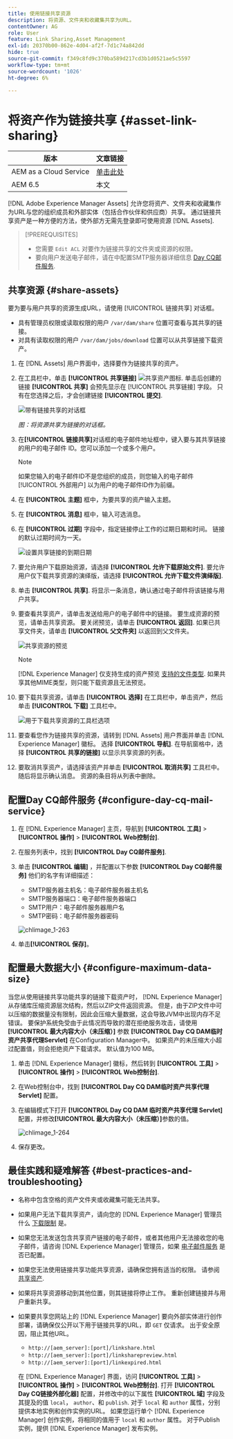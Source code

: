 ```yaml
---
title: 使用链接共享资源
description: 将资源、文件夹和收藏集共享为URL。
contentOwner: AG
role: User
feature: Link Sharing,Asset Management
exl-id: 20370b00-862e-4d04-af2f-7d1c74a842dd
hide: true
source-git-commit: f349c8fd9c370ba589d217cd3b1d0521ae5c5597
workflow-type: tm+mt
source-wordcount: '1026'
ht-degree: 6%

---
```


# 将资产作为链接共享 {#asset-link-sharing}

| 版本 | 文章链接 |
| -------- | ---------------------------- |
| AEM as a Cloud Service | [单击此处](https://experienceleague.adobe.com/docs/experience-manager-cloud-service/content/assets/manage/share-assets.html?lang=en) |
| AEM 6.5 | 本文 |

[!DNL Adobe Experience Manager Assets] 允许您将资产、文件夹和收藏集作为URL与您的组织成员和外部实体（包括合作伙伴和供应商）共享。 通过链接共享资产是一种方便的方法，使外部方无需先登录即可使用资源 [!DNL Assets].

>[!PREREQUISITES]
>
>* 您需要 `Edit ACL` 对要作为链接共享的文件夹或资源的权限。
>* 要向用户发送电子邮件，请在中配置SMTP服务器详细信息 [Day CQ邮件服务](#configmailservice).

## 共享资源 {#share-assets}

要为要与用户共享的资源生成URL，请使用 [!UICONTROL 链接共享] 对话框。

* 具有管理员权限或读取权限的用户 `/var/dam/share` 位置可查看与其共享的链接。
* 对具有读取权限的用户 `/var/dam/jobs/download` 位置可以从共享链接下载资产。

1. 在 [!DNL Assets] 用户界面中，选择要作为链接共享的资产。

1. 在工具栏中，单击 **[!UICONTROL 共享链接]** ![共享资产图标](assets/do-not-localize/assets_share.png). 单击后创建的链接 **[!UICONTROL 共享]** 会预先显示在 [!UICONTROL 共享链接] 字段。 只有在您选择之后，才会创建链接 **[!UICONTROL 提交]**.

   ![带有链接共享的对话框](assets/share-assets-as-link.png)

   *图：将资源共享为链接的对话框。*

1. 在&#x200B;**[!UICONTROL 链接共享]**&#x200B;对话框的电子邮件地址框中，键入要与其共享链接的用户的电子邮件 ID。您可以添加一个或多个用户。

   >[!NOTE]
   >
   >如果您输入的电子邮件ID不是您组织的成员，则您输入的电子邮件 [!UICONTROL 外部用户] 以为用户的电子邮件ID作为前缀。

1. 在 **[!UICONTROL 主题]** 框中，为要共享的资产输入主题。

1. 在 **[!UICONTROL 消息]** 框中，输入可选消息。

1. 在 **[!UICONTROL 过期]** 字段中，指定链接停止工作的过期日期和时间。 链接的默认过期时间为一天。

   ![设置共享链接的到期日期](assets/Set-shared-link-expiration.png)

1. 要允许用户下载原始资源，请选择 **[!UICONTROL 允许下载原始文件]**. 要允许用户仅下载共享资源的演绎版，请选择 **[!UICONTROL 允许下载文件演绎版]**.

1. 单击 **[!UICONTROL 共享]**. 将显示一条消息，确认通过电子邮件将该链接与用户共享。

1. 要查看共享资产，请单击发送给用户的电子邮件中的链接。 要生成资源的预览，请单击共享资源。 要关闭预览，请单击 **[!UICONTROL 返回]**. 如果已共享文件夹，请单击 **[!UICONTROL 父文件夹]** 以返回到父文件夹。

   ![共享资源的预览](assets/chlimage_1-546.png)

   >[!NOTE]
   >
   >[!DNL Experience Manager] 仅支持生成的资产预览 [支持的文件类型](/help/assets/assets-formats.md). 如果共享其他MIME类型，则只能下载资源且无法预览。

1. 要下载共享资源，请单击 **[!UICONTROL 选择]** 在工具栏中，单击资产，然后单击 **[!UICONTROL 下载]** 工具栏中。

   ![用于下载共享资源的工具栏选项](assets/chlimage_1-547.png)

1. 要查看您作为链接共享的资源，请转到 [!DNL Assets] 用户界面并单击 [!DNL Experience Manager] 徽标。 选择 **[!UICONTROL 导航]**. 在导航窗格中，选择 **[!UICONTROL 共享的链接]** 以显示共享资源的列表。

1. 要取消共享资产，请选择该资产并单击 **[!UICONTROL 取消共享]** 工具栏中。 随后将显示确认消息。 资源的条目将从列表中删除。

## 配置Day CQ邮件服务 {#configure-day-cq-mail-service}

1. 在 [!DNL Experience Manager] 主页，导航到 **[!UICONTROL 工具]** > **[!UICONTROL 操作]** > **[!UICONTROL Web控制台]**.
1. 在服务列表中，找到 **[!UICONTROL Day CQ邮件服务]**.
1. 单击 **[!UICONTROL 编辑]** ，并配置以下参数 **[!UICONTROL Day CQ邮件服务]** 他们的名字有详细描述：

   * SMTP服务器主机名：电子邮件服务器主机名
   * SMTP服务器端口：电子邮件服务器端口
   * SMTP用户：电子邮件服务器用户名
   * SMTP密码：电子邮件服务器密码

   ![chlimage_1-263](assets/chlimage_1-548.png)

1. 单击&#x200B;**[!UICONTROL 保存]**。

## 配置最大数据大小 {#configure-maximum-data-size}

当您从使用链接共享功能共享的链接下载资产时， [!DNL Experience Manager] 从存储库压缩资源层次结构，然后以ZIP文件返回资源。 但是，由于ZIP文件中可以压缩的数据量没有限制，因此会压缩大量数据，这会导致JVM中出现内存不足错误。 要保护系统免受由于此情况而导致的潜在拒绝服务攻击，请使用 **[!UICONTROL 最大内容大小（未压缩）]** 参数 **[!UICONTROL Day CQ DAM临时资产共享代理Servlet]** 在Configuration Manager中。 如果资产的未压缩大小超过配置值，则会拒绝资产下载请求。 默认值为100 MB。

1. 单击 [!DNL Experience Manager] 徽标，然后转到 **[!UICONTROL 工具]** > **[!UICONTROL 操作]** > **[!UICONTROL Web控制台]**.
1. 在Web控制台中，找到 **[!UICONTROL Day CQ DAM临时资产共享代理Servlet]** 配置。
1. 在编辑模式下打开 **[!UICONTROL Day CQ DAM 临时资产共享代理 Servlet]** 配置，并修改&#x200B;**[!UICONTROL 最大内容大小（未压缩）]**&#x200B;参数的值。

   ![chlimage_1-264](assets/chlimage_1-549.png)

1. 保存更改。

## 最佳实践和疑难解答 {#best-practices-and-troubleshooting}

* 名称中包含空格的资产文件夹或收藏集可能无法共享。
* 如果用户无法下载共享资产，请向您的 [!DNL Experience Manager] 管理员什么 [下载限制](#configure-maximum-data-size) 是。
* 如果您无法发送包含共享资产链接的电子邮件，或者其他用户无法接收您的电子邮件，请咨询 [!DNL Experience Manager] 管理员，如果 [电子邮件服务](#configure-day-cq-mail-service) 是否已配置。
* 如果您无法使用链接共享功能共享资源，请确保您拥有适当的权限。 请参阅 [共享资产](#share-assets).
* 如果将共享资源移动到其他位置，则其链接将停止工作。 重新创建链接并与用户重新共享。

* 如果要共享您网站上的 [!DNL Experience Manager] 要向外部实体进行创作部署，请确保仅公开以下用于链接共享的URL，即 `GET` 仅请求。 出于安全原因，阻止其他URL。

   * `http://[aem_server]:[port]/linkshare.html`
   * `http://[aem_server]:[port]/linksharepreview.html`
   * `http://[aem_server]:[port]/linkexpired.html`

  在 [!DNL Experience Manager] 界面，访问 **[!UICONTROL 工具]** > **[!UICONTROL 操作]** > **[!UICONTROL Web控制台]**. 打开 **[!UICONTROL Day CQ链接外部化器]** 配置，并修改中的以下属性 **[!UICONTROL 域]** 字段及其提及的值 `local`， `author`、和 `publish`. 对于 `local` 和 `author` 属性，分别提供本地实例和创作实例的URL。 如果您运行单个 [!DNL Experience Manager] 创作实例，将相同的值用于 `local` 和 `author` 属性。 对于Publish实例，提供 [!DNL Experience Manager] 发布实例。
